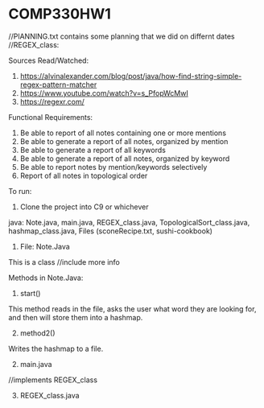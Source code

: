 # COMP330HW1

//PlANNING.txt contains some planning that we did on differnt dates
//REGEX_class:

Sources Read/Watched: 
1) https://alvinalexander.com/blog/post/java/how-find-string-simple-regex-pattern-matcher
2) https://www.youtube.com/watch?v=s_PfopWcMwI
3) https://regexr.com/

Functional Requirements:
1) Be able to report of all notes containing one or more mentions
2) Be able to generate a report of all notes, organized by mention
3) Be able to generate a report of all keywords
4) Be able to generate a report of all notes, organized by keyword
5) Be able to report notes by mention/keywords selectively
6) Report of all notes in topological order



To run: 
1) Clone the project into C9 or whichever 






java: Note.java, main.java, REGEX_class.java, TopologicalSort_class.java, hashmap_class.java, Files (sconeRecipe.txt, sushi-cookbook)

1) File: Note.Java

This is a class
//include more info

Methods in Note.Java: 

1) start()

This method reads in the file, asks the user what word they are looking for, and then will store them into a hashmap.

2) method2()

Writes the hashmap to a file.

2) main.java


//implements REGEX_class


3) REGEX_class.java

